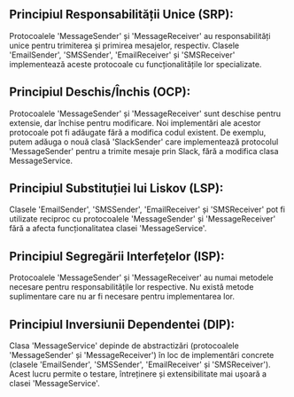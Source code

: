 ## Principiul Responsabilității Unice (SRP): 

Protocoalele 'MessageSender' și 'MessageReceiver' au responsabilități unice pentru trimiterea și primirea mesajelor, 
respectiv. Clasele 'EmailSender', 'SMSSender', 'EmailReceiver' și 'SMSReceiver' implementează aceste protocoale cu funcționalitățile lor 
specializate. 
 
## Principiul Deschis/Închis (OCP): 

Protocoalele 'MessageSender' și 'MessageReceiver' sunt deschise pentru extensie, 
dar închise pentru modificare. Noi implementări ale acestor protocoale pot fi adăugate fără a modifica codul existent. 
De exemplu, putem adăuga o nouă clasă 'SlackSender' care implementează protocolul 'MessageSender' pentru a trimite mesaje prin Slack,
fără a modifica clasa MessageService. 
 
## Principiul Substituției lui Liskov (LSP): 

Clasele 'EmailSender', 'SMSSender', 'EmailReceiver' și 'SMSReceiver' pot fi utilizate reciproc 
cu protocoalele 'MessageSender' și 'MessageReceiver' fără a afecta funcționalitatea clasei 'MessageService'. 
 
## Principiul Segregării Interfețelor (ISP): 

Protocoalele 'MessageSender' și 'MessageReceiver' au numai metodele necesare pentru responsabilitățile lor respective.
 Nu există metode suplimentare care nu ar fi necesare pentru implementarea lor. 
 
## Principiul Inversiunii Dependentei (DIP): 

Clasa 'MessageService' depinde de abstractizări (protocoalele 'MessageSender' și 'MessageReceiver') 
în loc de implementări concrete (clasele 'EmailSender', 'SMSSender', 'EmailReceiver' și 'SMSReceiver').
Acest lucru permite o testare, întreținere și extensibilitate mai ușoară a clasei 'MessageService'.
